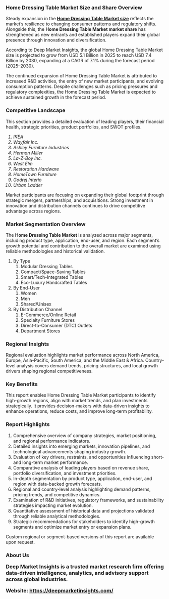 <h3>Home Dressing Table Market Size and Share Overview</h3>
<p>Steady expansion in the <a href="https://deepmarketinsights.com/report/home-dressing-table-market-research-report"><strong>Home Dressing Table Market size</strong></a> reflects the market&rsquo;s resilience to changing consumer patterns and regulatory shifts. Alongside this, the <strong>Home Dressing Table Market market share</strong> has strengthened as new entrants and established players expand their global presence through innovation and diversification.</p>
<p>According to Deep Market Insights, the global Home Dressing Table Market size is projected to grow from USD 5.1 Billion in 2025 to reach USD 7.4 Billion by 2030, expanding at a CAGR of 7.1% during the forecast period (2025–2030).</p>
<p>The continued expansion of Home Dressing Table Market is attributed to increased R&amp;D activities, the entry of new market participants, and evolving consumption patterns. Despite challenges such as pricing pressures and regulatory complexities, the Home Dressing Table Market is expected to achieve sustained growth in the forecast period.</p>
<h3>Competitive Landscape</h3>
<p>This section provides a detailed evaluation of leading players, their financial health, strategic priorities, product portfolios, and SWOT profiles.</p>
<p><em><ol>
<li>IKEA</li>
<li>Wayfair Inc.</li>
<li>Ashley Furniture Industries</li>
<li>Herman Miller</li>
<li>La-Z-Boy Inc.</li>
<li>West Elm</li>
<li>Restoration Hardware</li>
<li>HomeTown Furniture</li>
<li>Godrej Interio</li>
<li>Urban Ladder</li>
</ol></em></p>
<p>Market participants are focusing on expanding their global footprint through strategic mergers, partnerships, and acquisitions. Strong investment in innovation and distribution channels continues to drive competitive advantage across regions.</p>
<h3>Market Segmentation Overview</h3>
<p>The <strong>Home Dressing Table Market</strong> is analyzed across major segments, including product type, application, end-user, and region. Each segment&rsquo;s growth potential and contribution to the overall market are examined using reliable methodologies and historical validation.</p>
<p><ol>
<li>By Type
<ol>
<li>Modular Dressing Tables</li>
<li>Compact/Space-Saving Tables</li>
<li>Smart/Tech-Integrated Tables</li>
<li>Eco-Luxury Handcrafted Tables</li>
</ol>
</li>
<li>By End-User
<ol>
<li>Women</li>
<li>Men</li>
<li>Shared/Unisex</li>
</ol>
</li>
<li>By Distribution Channel
<ol>
<li>E-Commerce/Online Retail</li>
<li>Specialty Furniture Stores</li>
<li>Direct-to-Consumer (DTC) Outlets</li>
<li>Department Stores</li>
</ol>
</li>
</ol></p>
<h3>Regional Insights</h3>
<p>Regional evaluation highlights market performance across North America, Europe, Asia-Pacific, South America, and the Middle East &amp; Africa. Country-level analysis covers demand trends, pricing structures, and local growth drivers shaping regional competitiveness.</p>
<h3>Key Benefits</h3>
<p>This report enables Home Dressing Table Market participants to identify high-growth regions, align with market trends, and plan investments strategically. It provides decision-makers with data-driven insights to enhance operations, reduce costs, and improve long-term profitability.</p>
<h3>Report Highlights</h3>
<ol>
<li>Comprehensive overview of company strategies, market positioning, and regional performance indicators.</li>
<li>Detailed insights into emerging markets, innovation pipelines, and technological advancements shaping industry growth.</li>
<li>Evaluation of key drivers, restraints, and opportunities influencing short- and long-term market performance.</li>
<li>Comparative analysis of leading players based on revenue share, portfolio diversification, and investment priorities.</li>
<li>In-depth segmentation by product type, application, end-user, and region with data-backed growth forecasts.</li>
<li>Regional and country-level analysis highlighting demand patterns, pricing trends, and competitive dynamics.</li>
<li>Examination of R&amp;D initiatives, regulatory frameworks, and sustainability strategies impacting market evolution.</li>
<li>Quantitative assessment of historical data and projections validated through reliable analytical methodologies.</li>
<li>Strategic recommendations for stakeholders to identify high-growth segments and optimize market entry or expansion plans.</li>
</ol>
<p>Custom regional or segment-based versions of this report are available upon request.</p>
<h3>About Us</h204>
<p>Deep Market Insights is a trusted market research firm offering data-driven intelligence, analytics, and advisory support across global industries.</p>
<p><strong>Website:</strong> <a href="https://deepmarketinsights.com/"><strong>https://deepmarketinsights.com/</strong></a></p>
